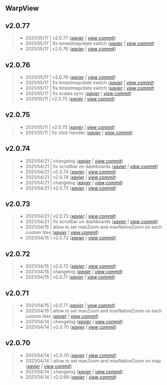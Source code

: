 WarpView
---

## v2.0.77

> +  2021/05/17  | v2.0.77  (*[xavier](marin.xavier@gmail.com) | [view commit](https://github.com/senx/warpview/commit/b6ebcd3378a341936342ae54860f5d26ac525c09)*)
> +  2021/05/17  | fix timestmap/date switch  (*[xavier](marin.xavier@gmail.com) | [view commit](https://github.com/senx/warpview/commit/41e8319c9eee08e9098a34041fccfe50d0c07378)*)
> +  2021/05/17  | v2.0.76  (*[xavier](marin.xavier@gmail.com) | [view commit](https://github.com/senx/warpview/commit/23b77fa01c4a5a51430ede75a7827feeb37faed7)*)

## v2.0.76

> +  2021/05/17  | v2.0.76  (*[xavier](marin.xavier@gmail.com) | [view commit](https://github.com/senx/warpview/commit/1791ed525c0c2654ae01002ad790009b614b4ca8)*)
> +  2021/05/17  | fix timestmap/date switch  (*[xavier](marin.xavier@gmail.com) | [view commit](https://github.com/senx/warpview/commit/00cb8b895f08df98a98decdd4d0770d6f3d2c238)*)
> +  2021/05/17  | fix timestmap/date switch  (*[xavier](marin.xavier@gmail.com) | [view commit](https://github.com/senx/warpview/commit/8ecb726355da172999817ed9310b64b5a82d5b8f)*)
> +  2021/05/17  | fix scales sync  (*[xavier](marin.xavier@gmail.com) | [view commit](https://github.com/senx/warpview/commit/63fb5a9ab3b987df7255e1e825e9e99c538d19cd)*)
> +  2021/05/11  | v2.0.75  (*[xavier](marin.xavier@gmail.com) | [view commit](https://github.com/senx/warpview/commit/2b5c73b57b28ffe47fda442096e6fcb0c1a5e243)*)

## v2.0.75

> +  2021/05/11  | v2.0.75  (*[xavier](marin.xavier@gmail.com) | [view commit](https://github.com/senx/warpview/commit/66fa878ee67e614548c163069be81c648d25356b)*)
> +  2021/05/11  | fix click handler  (*[xavier](marin.xavier@gmail.com) | [view commit](https://github.com/senx/warpview/commit/05f56927c2a44415fac5009afe0036ab42122d32)*)

## v2.0.74

> +  2021/04/21  | changelog  (*[xavier](marin.xavier@gmail.com) | [view commit](https://github.com/senx/warpview/commit/71e68145487469b1cb5d3961365a5f422bea5fcd)*)
> +  2021/04/21  | fix scrollbar on dashboards  (*[xavier](marin.xavier@gmail.com) | [view commit](https://github.com/senx/warpview/commit/225f18ed204e23683c9ef53f04d6d795d7231f58)*)
> +  2021/04/21  | v2.0.74  (*[xavier](marin.xavier@gmail.com) | [view commit](https://github.com/senx/warpview/commit/0d8bb04ba610ba3e286d3b21f904c26635a48e2c)*)
> +  2021/04/21  | v2.0.74  (*[xavier](marin.xavier@gmail.com) | [view commit](https://github.com/senx/warpview/commit/40d1a2549c95599b584a85b0816e818c04fae5f5)*)
> +  2021/04/21  | changelog  (*[xavier](marin.xavier@gmail.com) | [view commit](https://github.com/senx/warpview/commit/32b289b173633aa049a522186ea0e81575f9057b)*)
> +  2021/04/21  | v2.0.73  (*[xavier](marin.xavier@gmail.com) | [view commit](https://github.com/senx/warpview/commit/8ed6a1d5072a949774812db47ef9c05cb823948c)*)

## v2.0.73

> +  2021/04/21  | v2.0.73  (*[xavier](marin.xavier@gmail.com) | [view commit](https://github.com/senx/warpview/commit/31f9968f3dfd2572e2367aeec67adc18c51a39d7)*)
> +  2021/04/21  | fix scrollbar on dashboards  (*[xavier](marin.xavier@gmail.com) | [view commit](https://github.com/senx/warpview/commit/2981511dbb0559641ebd8d42b3c62f447a651b46)*)
> +  2021/04/15  | allow to set maxZoom and maxNativeZoom on each custom tiles  (*[xavier](marin.xavier@gmail.com) | [view commit](https://github.com/senx/warpview/commit/88d20156734ee8a47749bdc6d28bf45b26199c23)*)
> +  2021/04/15  | v2.0.72  (*[xavier](marin.xavier@gmail.com) | [view commit](https://github.com/senx/warpview/commit/0809bfb139223d8711a1e614af937f4d4943a3ad)*)

## v2.0.72

> +  2021/04/15  | v2.0.72  (*[xavier](marin.xavier@gmail.com) | [view commit](https://github.com/senx/warpview/commit/8140cf323e6b8efdc52bc4d2354f8710468cc303)*)
> +  2021/04/15  | changelog  (*[xavier](marin.xavier@gmail.com) | [view commit](https://github.com/senx/warpview/commit/33a90a8834da5c1de84dcfb255fda6b05991e9d3)*)
> +  2021/04/15  | v2.0.71  (*[xavier](marin.xavier@gmail.com) | [view commit](https://github.com/senx/warpview/commit/f23de4751f5462a53dbcac1d028e20ce63b25592)*)

## v2.0.71

> +  2021/04/15  | v2.0.71  (*[xavier](marin.xavier@gmail.com) | [view commit](https://github.com/senx/warpview/commit/86deef7e55f3d884e8c48f5c14087cee5e9dd9de)*)
> +  2021/04/15  | allow to set maxZoom and maxNativeZoom on each custom tiles  (*[xavier](marin.xavier@gmail.com) | [view commit](https://github.com/senx/warpview/commit/0964f06ae9ea7febcdf533acc1408ed0938a43da)*)
> +  2021/04/14  | changelog  (*[xavier](marin.xavier@gmail.com) | [view commit](https://github.com/senx/warpview/commit/e61a7cb680c161fb6fef71821a3e8eb11b42e268)*)
> +  2021/04/14  | v2.0.70  (*[xavier](marin.xavier@gmail.com) | [view commit](https://github.com/senx/warpview/commit/b5fc38813989d340522785921cb25d56020439a8)*)

## v2.0.70

> +  2021/04/14  | v2.0.70  (*[xavier](marin.xavier@gmail.com) | [view commit](https://github.com/senx/warpview/commit/72dfd160d722765a99e2e66907a7df14335e228d)*)
> +  2021/04/14  | allow to set maxZoom and maxNativeZoom on map  (*[xavier](marin.xavier@gmail.com) | [view commit](https://github.com/senx/warpview/commit/41bfeec68e0d4cd3d87056204997716fb7b45023)*)
> +  2021/04/14  | changelog  (*[xavier](marin.xavier@gmail.com) | [view commit](https://github.com/senx/warpview/commit/2542a266d32314f91353977bf478fe4706a4f573)*)
> +  2021/04/14  | v2.0.69  (*[xavier](marin.xavier@gmail.com) | [view commit](https://github.com/senx/warpview/commit/5a6c55de31c88a3ea9a72ac676dac55edfe213de)*)


